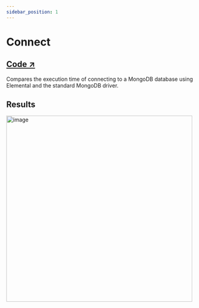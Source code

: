 ```yaml
---
sidebar_position: 1
---
```


# Connect

## [Code ↗️](https://github.com/elcengine/benchmarks/blob/main/tests/connection)

Compares the execution time of connecting to a MongoDB database using Elemental and the standard MongoDB driver.

## Results

<img width="490" alt="image" src="https://github.com/user-attachments/assets/5ae45ea1-2312-4e9d-8682-34b7b9c4b794"/>